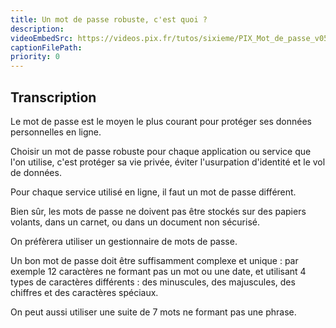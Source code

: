 ```yaml
---
title: Un mot de passe robuste, c'est quoi ?
description:
videoEmbedSrc: https://videos.pix.fr/tutos/sixieme/PIX_Mot_de_passe_v05_20231109.mp4
captionFilePath:
priority: 0
---
```


## Transcription

Le mot de passe est le moyen le plus courant pour protéger ses données personnelles en ligne.

Choisir un mot de passe robuste pour chaque application ou service que l'on utilise, c'est protéger sa vie privée, éviter l'usurpation d'identité et le vol de données.

Pour chaque service utilisé en ligne, il faut un mot de passe différent.

Bien sûr, les mots de passe ne doivent pas être stockés sur des papiers volants, dans un carnet, ou dans un document non sécurisé.

On préfèrera utiliser un gestionnaire de mots de passe.

Un bon mot de passe doit être suffisamment complexe et unique : par exemple 12 caractères ne formant pas un mot ou une date, et utilisant 4 types de caractères différents : des minuscules, des majuscules, des chiffres et des caractères spéciaux.

On peut aussi utiliser une suite de 7 mots ne formant pas une phrase.
